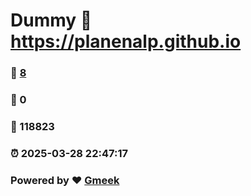 # Dummy :link: https://planenalp.github.io 
### :page_facing_up: [8](https://planenalp.github.io/tag.html) 
### :speech_balloon: 0 
### :hibiscus: 118823 
### :alarm_clock: 2025-03-28 22:47:17 
### Powered by :heart: [Gmeek](https://github.com/Meekdai/Gmeek)
